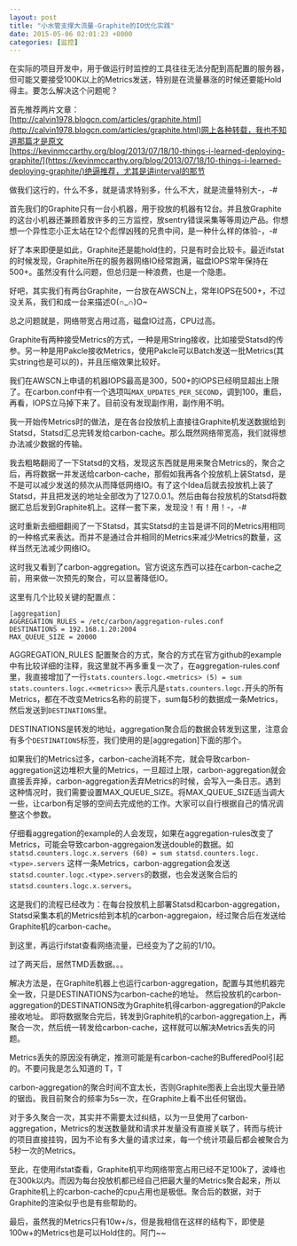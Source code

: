 ```yaml
---
layout: post
title: "小水管支撑大流量-Graphite的IO优化实践"
date: 2015-05-06 02:01:23 +8000
categories: [监控]
---
```

<!-- datetime: 2015-05-06 02:01:23 -->

在实际的项目开发中，用于做运行时监控的工具往往无法分配到高配置的服务器，但可能又要接受100K以上的Metrics发送，特别是在流量暴涨的时候还要能Hold得主。要怎么解决这个问题呢？

<!-- more -->

首先推荐两片文章：   
[http://calvin1978.blogcn.com/articles/graphite.html](http://calvin1978.blogcn.com/articles/graphite.html)网上各种转载，我也不知道那篇才是原文     
[https://kevinmccarthy.org/blog/2013/07/18/10-things-i-learned-deploying-graphite/](https://kevinmccarthy.org/blog/2013/07/18/10-things-i-learned-deploying-graphite/)绝逼推荐，尤其是讲interval的那节    

做我们这行的，什么不多，就是请求特别多，什么不大，就是流量特别大-，-#

首先我们的Graphite只有一台小机器，用于投放的机器有12台。并且放Graphite的这台小机器还兼顾着放许多的三方监控，放sentry错误采集等等周边产品。你想想一个异性恋小正太站在12个彪悍凶残的兄贵中间，是一种什么样的体验-，-#

好了本来即便是如此，Graphite还是能hold住的，只是有时会比较卡。最近ifstat的时候发现，Graphite所在的服务器网络IO经常跑满，磁盘IOPS常年保持在500+。虽然没有什么问题，但总归是一种浪费，也是一个隐患。

好吧，其实我们有两台Graphite，一台放在AWSCN上，常年IOPS在500+，不过没关系，我们和成一台来描述O(∩_∩)O~

总之问题就是，网络带宽占用过高，磁盘IO过高，CPU过高。

Graphite有两种接受Metrics的方式，一种是用String接收，比如接受Statsd的传参。另一种是用Pakcle接收Metrics，使用Pakcle可以Batch发送一批Metrics(其实string也是可以的)，并且压缩效果比较好。

我们在AWSCN上申请的机器IOPS最高是300，500+的IOPS已经明显超出上限了。在carbon.conf中有一个选项叫`MAX_UPDATES_PER_SECOND`，调到100，重启，再看，IOPS立马掉下来了。目前没有发现副作用，副作用不明。

我一开始传Metrics时的做法，是在各台投放机上直接往Graphite机发送数据给到Statsd，Statsd汇总完转发给carbon-cache。那么既然网络带宽高，我们就得想办法减少数据的传输。

我去粗略翻阅了一下Statsd的文档，发现这东西就是用来聚合Metrics的，聚合之后，再将数据一并发送给carbon-cache，那假如我再各个投放机上装Statsd，是不是可以减少发送的频次从而降低网络IO。有了这个Idea后就去投放机上装了Statsd，并且把发送的地址全部改为了127.0.0.1。然后由每台投放机的Statsd将数据汇总后发到Graphite机上。这样一套下来，发现没！有！用！-，-#

这时重新去细细翻阅了一下Statsd，其实Statsd的主旨是讲不同的Metrics用相同的一种格式来表达。而并不是通过合并相同的Metrics来减少Metrics的数量，这样当然无法减少网络IO。

这时我又看到了carbon-aggregation。官方说这东西可以挂在carbon-cache之前，用来做一次预先的聚合，可以显著降低IO。

这里有几个比较关键的配置点：

```
[aggregation]
AGGREGATION_RULES = /etc/carbon/aggregation-rules.conf
DESTINATIONS = 192.168.1.20:2004
MAX_QUEUE_SIZE = 20000
```

AGGREGATION_RULES 配置聚合的方式，聚合的方式在官方github的example中有比较详细的注释，我这里就不再多重复一次了，在aggregation-rules.conf里，我直接增加了一行`stats.counters.logc.<metrics> (5) = sum
stats.counters.logc.<<metrics>>` 表示凡是`stats.counters.logc.`开头的所有Metrics，都在不改变Metrics名称的前提下，sum每5秒的数据成一条Metrics，然后发送到`DESTINATIONS`里。

DESTINATIONS是转发的地址，aggregation聚合后的数据会转发到这里，注意会有多个`DESTINATIONS`标签，我们使用的是[aggregation]下面的那个。

如果我们的Metrics过多，carbon-cache消耗不完，就会导致carbon-aggregation这边堆积大量的Metrics，一旦超过上限，carbon-aggregation就会直接丢弃掉，carbon-aggregation丢弃Metrics的时候，会写入一条日志。遇到这种情况时，我们需要设置MAX_QUEUE_SIZE。将MAX_QUEUE_SIZE适当调大一些，让carbon有足够的空间去完成他的工作。大家可以自行根据自己的情况调整这个参数。

仔细看aggregation的example的人会发现，如果在aggregation-rules改变了Metrics，可能会导致carbon-aggregaion发送double的数据。如`statsd.counters.logc.x.servers (60) = sum
statsd.counters.logc.<type>.servers`
这样一条Metrics，carbon-aggregation会发送`statsd.counter.logc.<type>.servers`的数据，也会发送聚合后的`statsd.counters.logc.x.servers`。

这是我们的流程已经改为：在每台投放机上部署Statsd和carbon-aggregation，Statsd采集本机的Metrics给到本机的carbon-aggregaion，经过聚合后在发送给Graphite机的carbon-cache。

到这里，再运行ifstat查看网络流量，已经变为了之前的1/10。

过了两天后，居然TMD丢数据。。。

解决方法是，在Graphite机器上也运行carbon-aggregation，配置与其他机器完全一致，只是DESTINATIONS为carbon-cache的地址。
然后投放机的carbon-aggregation的DESTINATIONS改为Graphite机得carbon-aggregation的Pakcle接收地址。
即将数据聚合完后，转发到Graphite机的carbon-aggregation上，再聚合一次，然后统一转发给carbon-cache，这样就可以解决Metrics丢失的问题。

Metrics丢失的原因没有确定，推测可能是有carbon-cache的BufferedPool引起的。不要问我是怎么知道的 T，T

carbon-aggregation的聚合时间不宜太长，否则Graphite图表上会出现大量丑陋的锯齿。我目前聚合的频率为5s一次，在Graphite上看不出任何锯齿。

对于多久聚合一次，其实并不需要太过纠结，以为一旦使用了carbon-aggregation，Metrics的发送数量就和请求并发量没有直接关联了，转而与统计的项目直接挂钩，因为不论有多大量的请求过来，每一个统计项最后都会被聚合为5秒一次的Metrics。

至此，在使用ifstat查看，Graphite机平均网络带宽占用已经不足100k了，波峰也在300k以内。而因为每台投放机都已经自己把最大量的Metrics聚合起来，所以Graphite机上的carbon-cache的cpu占用也是极低。聚合后的数据，对于Graphite的渲染似乎也是有些帮助的。

最后，虽然我的Metrics只有10w+/s，但是我相信在这样的结构下，即使是100w+的Metrics也是可以Hold住的。阿门~~
